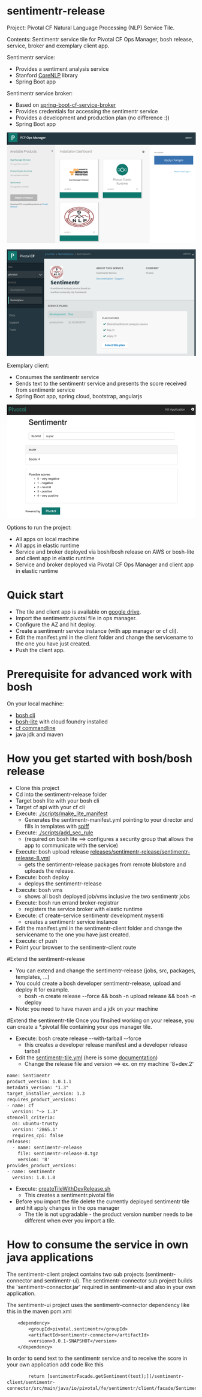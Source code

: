 # sentimentr-release
Project: Pivotal CF Natural Language Processing (NLP) Service Tile.

Contents: Sentimentr service tile for Pivotal CF Ops Manager, bosh release, service, broker and exemplary client app. 
 
Sentimentr service: 
- Provides a sentiment analysis service
- Stanford [CoreNLP](http://nlp.stanford.edu/software/corenlp.shtml) library
- Spring Boot app

Sentimentr service broker:
- Based on [spring-boot-cf-service-broker](https://github.com/cloudfoundry-community/spring-boot-cf-service-broker)
- Provides credentials for accessing the sentimentr service
- Provides a development and production plan (no difference :))
- Spring Boot app

![Alt text](/docs/ops-manager.png?raw=true "tile")

![Alt text](/docs/app-manager.png?raw=true "app-manager")

Exemplary client:
- Consumes the sentimentr service
- Sends text to the sentimentr service and presents the score received from sentimentr service
- Spring Boot app, spring cloud, bootstrap, angularjs

![Alt text](/docs/sentimentr-client.png?raw=true "sentimentr-client")

Options to run the project:
- All apps on local machine
- All apps in elastic runtime
- Service and broker deployed via bosh/bosh release on AWS or bosh-lite and client app in elastic runtime 
- Service and broker deployed via Pivotal CF Ops Manager and client app in elastic runtime 

# Quick start
- The tile and client app is available on [google drive](https://drive.google.com/open?id=0B-JMhN27hCC8b0JVUFlHc3F6VE0&authuser=0).
- Import the sentimentr.pivotal file in ops manager.
- Configure the AZ and hit deploy.
- Create a sentimentr service instance (with app manager or cf cli).
- Edit the manifest.yml in the client folder and change the servicename to the one you have just created.
- Push the client app.

# Prerequisite for advanced work with bosh
On your local machine:
- [bosh cli](https://github.com/cloudfoundry-community/traveling-bosh)
- [bosh-lite](https://github.com/cloudfoundry/bosh-lite) with cloud foundry installed 
- [cf commandline](https://github.com/cloudfoundry/cli)
- java jdk and maven

# How you get started with bosh/bosh release
- Clone this project
- Cd into the sentimentr-release folder
- Target bosh lite with your bosh cli
- Target cf api with your cf cli 
- Execute: [./scripts/make_lite_manifest](/scripts/make_lite_manifest)
	- Generates the sentimentr-manifest.yml pointing to your director and fills in templates with [spiff](https://github.com/cloudfoundry-incubator/spiff/) 
- Execute: [./scripts/add_sec_rule](/scripts/add_sec_rule) 
	- (required on bosh lite ==> configures a security group that allows the app to communicate with the service)
- Execute: bosh upload release [releases/sentimentr-release/sentimentr-release-8.yml](/releases/sentimentr-release/sentimentr-release-8.yml)
	- gets the sentimentr-release packages from remote blobstore and uploads the release.
- Execute: bosh deploy
	- deploys the sentimentr-release
- Execute: bosh vms
	- shows all bosh deployed job/vms inclusive the two sentimentr jobs 
- Execute: bosh run errand broker-registrar
	- registers the service broker with elastic runtime
- Execute: cf create-service  sentimentr development mysenti
	- creates a sentimentr service instance  
- Edit the manifest.yml in the sentimentr-client folder and change the servicename to the one you have just created.
- Execute: cf push
- Point your browser to the sentimentr-client route

#Extend the sentimentr-release
- You can extend and change the sentimentr-release (jobs, src, packages, templates, ...)
- You could create a bosh developer sentimentr-release, upload and deploy it for example.
	- bosh -n create release --force && bosh -n upload release && bosh -n deploy
- Note: you need to have maven and a jdk on your machine 
	
#Extend the sentimentr-tile
Once you finsihed working on your release, you can create a *.pivotal file containing your ops manager tile.
- Execute: bosh create release --with-tarball --force
	- this creates a developer release manifest and a developer release tarball 
- Edit the [sentimentr-tile.yml](/sentimentr-tile.yml) (here is some [documentation](http://docs.pivotal.io/pivotalcf/packaging/))
	- Change the release file and version ==> ex. on my machine '8+dev.2'
```
name: Sentimentr                                    
product_version: 1.0.1.1                                     
metadata_version: "1.3"                                    
target_installer_version: 1.3
requires_product_versions:
- name: cf
  version: "~> 1.3"
stemcell_criteria:
  os: ubuntu-trusty
  version: '2865.1'
  requires_cpi: false
releases:                                                 
  - name: sentimentr-release
    file: sentimentr-release-8.tgz
    version: '8'
provides_product_versions:
- name: sentimentr
  version: 1.0.1.0
```
- Execute: [createTileWithDevRelease.sh](/createTileWithDevRelease.sh)
	- This creates a sentimentr.pivotal file 
- Before you import the file delete the currently deployed sentimentr tile and hit apply changes in the ops manager
	- The tile is not upgradable - the product version number needs to be different when ever you import a tile.

# How to consume the service in own java applications
The sentimentr-client project contains two sub projects (sentimentr-connector and sentimentr-ui). The sentimentr-connector sub project builds the 'sentimentr-connector.jar' required in sentimentr-ui and also in your own application.

The sentimentr-ui project uses the sentimentr-connector dependency like this in the maven pom.xml

		<dependency>
			<groupId>pivotal.sentimentr</groupId>
			<artifactId>sentimentr-connector</artifactId>
			<version>0.0.1-SNAPSHOT</version>
		</dependency>

In order to send text to the sentimentr service and to receive the score in your own application add code like this

			return [sentimentrFacade.getSentiment(text);](/sentimentr-client/sentimentr-connector/src/main/java/io/pivotal/fe/sentimentr/client/facade/SentimentrFacade.java)

